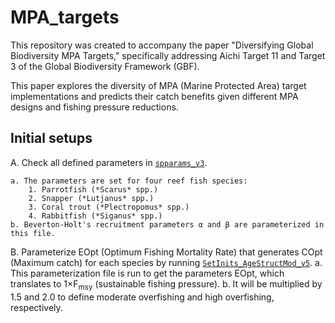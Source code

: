 # MPA_targets
This repository was created to accompany the paper "Diversifying Global Biodiversity MPA Targets," specifically addressing Aichi Target 11 and Target 3 of the Global Biodiversity Framework (GBF).

This paper explores the diversity of MPA (Marine Protected Area) target implementations and predicts their catch benefits given different MPA designs and fishing pressure reductions.

## Initial setups
A. Check all defined parameters in [`spparams_v3`](mains/spparams_v3.m).

    a. The parameters are set for four reef fish species:
        1. Parrotfish (*Scarus* spp.)
        2. Snapper (*Lutjanus* spp.)
        3. Coral trout (*Plectropomus* spp.)
        4. Rabbitfish (*Siganus* spp.)
    b. Beverton-Holt's recruitment parameters α and β are parameterized in this file.
    
B. Parameterize EOpt (Optimum Fishing Mortality Rate) that generates COpt (Maximum catch) for each species by running [`SetInits_AgeStructMod_v5`](mains/SetInits_AgeStructMod_v5.m).
    a. This parameterization file is run to get the parameters EOpt, which translates to 1×F<sub>msy</sub> (sustainable fishing pressure).
    b. It will be multiplied by 1.5 and 2.0 to define moderate overfishing and high overfishing, respectively.

